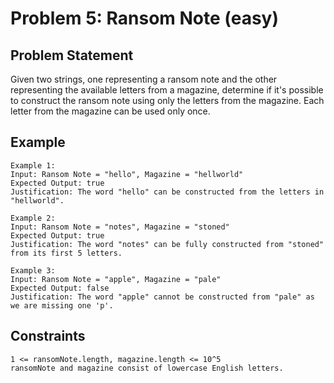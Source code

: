 # Problem 5: Ransom Note (easy)

## Problem Statement

Given two strings, one representing a ransom note and the other representing the
available letters from a magazine, determine if it's possible to construct the
ransom note using only the letters from the magazine. Each letter from the
magazine can be used only once.

## Example

```text
Example 1:
Input: Ransom Note = "hello", Magazine = "hellworld"
Expected Output: true
Justification: The word "hello" can be constructed from the letters in "hellworld".

Example 2:
Input: Ransom Note = "notes", Magazine = "stoned"
Expected Output: true
Justification: The word "notes" can be fully constructed from "stoned" from its first 5 letters.

Example 3:
Input: Ransom Note = "apple", Magazine = "pale"
Expected Output: false
Justification: The word "apple" cannot be constructed from "pale" as we are missing one 'p'.
```

## Constraints

```text
1 <= ransomNote.length, magazine.length <= 10^5
ransomNote and magazine consist of lowercase English letters.
```
